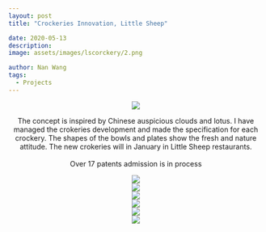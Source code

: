```yaml
---
layout: post
title: "Crockeries Innovation, Little Sheep"

date: 2020-05-13
description:
image: assets/images/lscorckery/2.png

author: Nan Wang
tags:
  - Projects
---
```



<div class="section-padding" align="center">
<img source type="img/png" src="{{ "assets/images/lscorckery/1.png" | relative_url }}"/>
</div>

<div class="section-padding bg-white" align="center">

The concept is inspired by Chinese auspicious clouds and lotus. I have managed the crokeries development and made the specification for each crockery. The shapes of the bowls and plates show the fresh and nature attitude. The new crokeries will in January in Little Sheep restaurants.  
</br>
Over 17 patents admission is in process

</div>

<div class="section-padding" align="center">
<img source type="img/png" src="{{ "assets/images/lscorckery/2.png" | relative_url }}"/>
</div>



<div class="section-padding" align="center">
<img source type="img/png" src="{{ "assets/images/lscorckery/3.png" | relative_url }}"/>
</div>


<div class="section-padding" align="center">
<img source type="img/png" src="{{ "assets/images/lscorckery/4.png" | relative_url }}"/>
</div>


<div class="section-padding" align="center">
<img source type="img/png" src="{{ "assets/images/lscorckery/5.png" | relative_url }}"/>
</div>


<div class="section-padding" align="center">
<img source type="img/png" src="{{ "assets/images/lscorckery/6.png" | relative_url }}"/>
</div>

<div class="section-padding" align="center">
<img source type="img/png" src="{{ "assets/images/lscorckery/7.png" | relative_url }}"/>
</div>
